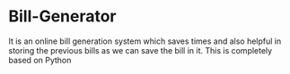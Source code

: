 # Bill-Generator
It is an online bill generation system which saves times and also helpful in storing the previous bills as we can save the bill in it. This is completely based on Python 
